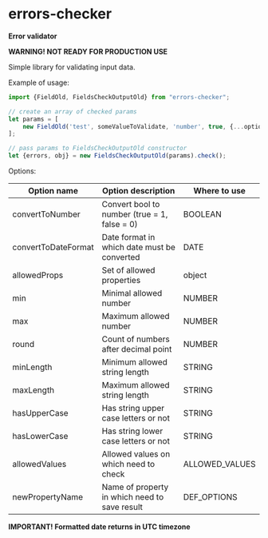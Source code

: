 # errors-checker

**Error validator**

**WARNING! NOT READY FOR PRODUCTION USE**

Simple library for validating input data.

Example of usage:

```typescript
import {FieldOld, FieldsCheckOutputOld} from "errors-checker";

// create an array of checked params
let params = [
    new FieldOld('test', someValueToValidate, 'number', true, {...options})
];

// pass params to FieldsCheckOutputOld constructor
let {errors, obj} = new FieldsCheckOutputOld(params).check();
```

Options:

| Option name           | Option description                                | Where to use      |
| --------------------- | ------------------------------------------------- | ----------------- |
| convertToNumber       | Convert bool to number (true = 1, false = 0)      | BOOLEAN           |
| convertToDateFormat   | Date format in which date must be converted       | DATE              |
| allowedProps          | Set of allowed properties                         | object            |
| min                   | Minimal allowed number                            | NUMBER            |
| max                   | Maximum allowed number                            | NUMBER            |
| round                 | Count of numbers after decimal point              | NUMBER            |
| minLength             | Minimum allowed string length                     | STRING            |
| maxLength             | Maximum allowed string length                     | STRING            |
| hasUpperCase          | Has string upper case letters or not              | STRING            |
| hasLowerCase          | Has string lower case letters or not              | STRING            |
| allowedValues         | Allowed values on which need to check             | ALLOWED_VALUES    |
| newPropertyName       | Name of property in which need to save result     | DEF_OPTIONS       |

**IMPORTANT! Formatted date returns in UTC timezone**